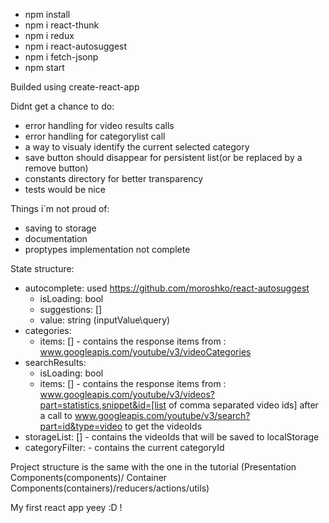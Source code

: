 - npm install
- npm i react-thunk
- npm i redux
- npm i react-autosuggest
- npm i fetch-jsonp
- npm start

Builded using create-react-app

Didnt get a chance to do:
 - error handling for video results calls
 - error handling for categorylist call
 - a way to visualy identify the current selected category
 - save button should disappear for persistent list(or be replaced by a remove button)
 - constants directory for better transparency
 - tests would be nice

Things i`m not proud of:
 - saving to storage
 - documentation
 - proptypes implementation not complete

State structure:
- autocomplete: used https://github.com/moroshko/react-autosuggest
  - isLoading: bool
  - suggestions: []
  - value: string (inputValue\query)
- categories:
  - items: [] - contains the response items from : www.googleapis.com/youtube/v3/videoCategories
- searchResults:
  - isLoading: bool
  - items: [] - contains the response items from : www.googleapis.com/youtube/v3/videos?part=statistics,snippet&id=[list of comma separated video ids] after a call to www.googleapis.com/youtube/v3/search?part=id&type=video to get the videoIds
- storageList: [] - contains the videoIds that will be saved to localStorage
- categoryFilter: - contains the current categoryId


Project structure is the same with the one in the tutorial (Presentation Components(components)/ Container Components(containers)/reducers/actions/utils)

My first react app yeey :D !
